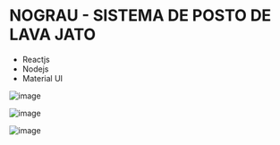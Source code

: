 # NOGRAU - SISTEMA DE POSTO DE LAVA JATO

- Reactjs
- Nodejs
- Material UI

![image](https://user-images.githubusercontent.com/60290669/214938174-5129c9c7-db3b-482e-a070-66ff7157a575.png)


![image](https://user-images.githubusercontent.com/60290669/214938188-cc90822e-dda5-48a2-a5f5-81a5a3221f5f.png)


![image](https://user-images.githubusercontent.com/60290669/214938201-1a6570a3-2a73-42b7-899b-f5f5d47fbe66.png)
